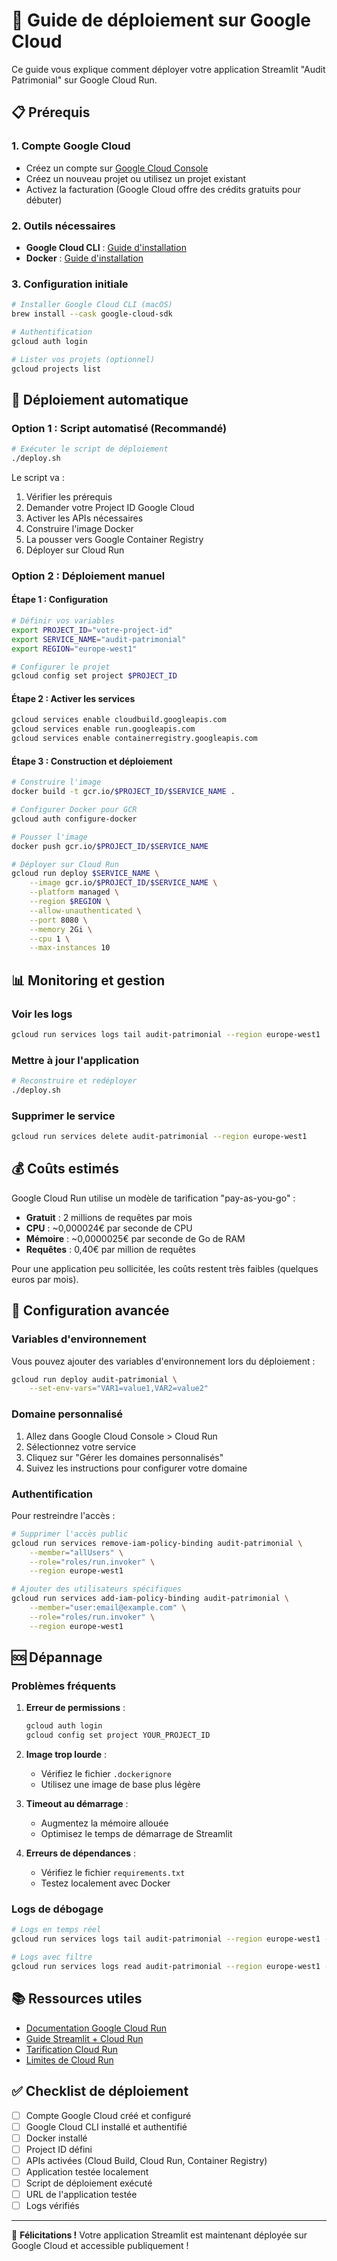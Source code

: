 # 🚀 Guide de déploiement sur Google Cloud

Ce guide vous explique comment déployer votre application Streamlit "Audit Patrimonial" sur Google Cloud Run.

## 📋 Prérequis

### 1. Compte Google Cloud
- Créez un compte sur [Google Cloud Console](https://console.cloud.google.com/)
- Créez un nouveau projet ou utilisez un projet existant
- Activez la facturation (Google Cloud offre des crédits gratuits pour débuter)

### 2. Outils nécessaires
- **Google Cloud CLI** : [Guide d'installation](https://cloud.google.com/sdk/docs/install)
- **Docker** : [Guide d'installation](https://docs.docker.com/get-docker/)

### 3. Configuration initiale
```bash
# Installer Google Cloud CLI (macOS)
brew install --cask google-cloud-sdk

# Authentification
gcloud auth login

# Lister vos projets (optionnel)
gcloud projects list
```

## 🚀 Déploiement automatique

### Option 1 : Script automatisé (Recommandé)
```bash
# Exécuter le script de déploiement
./deploy.sh
```

Le script va :
1. Vérifier les prérequis
2. Demander votre Project ID Google Cloud
3. Activer les APIs nécessaires
4. Construire l'image Docker
5. La pousser vers Google Container Registry
6. Déployer sur Cloud Run

### Option 2 : Déploiement manuel

#### Étape 1 : Configuration
```bash
# Définir vos variables
export PROJECT_ID="votre-project-id"
export SERVICE_NAME="audit-patrimonial"
export REGION="europe-west1"

# Configurer le projet
gcloud config set project $PROJECT_ID
```

#### Étape 2 : Activer les services
```bash
gcloud services enable cloudbuild.googleapis.com
gcloud services enable run.googleapis.com
gcloud services enable containerregistry.googleapis.com
```

#### Étape 3 : Construction et déploiement
```bash
# Construire l'image
docker build -t gcr.io/$PROJECT_ID/$SERVICE_NAME .

# Configurer Docker pour GCR
gcloud auth configure-docker

# Pousser l'image
docker push gcr.io/$PROJECT_ID/$SERVICE_NAME

# Déployer sur Cloud Run
gcloud run deploy $SERVICE_NAME \
    --image gcr.io/$PROJECT_ID/$SERVICE_NAME \
    --platform managed \
    --region $REGION \
    --allow-unauthenticated \
    --port 8080 \
    --memory 2Gi \
    --cpu 1 \
    --max-instances 10
```

## 📊 Monitoring et gestion

### Voir les logs
```bash
gcloud run services logs tail audit-patrimonial --region europe-west1
```

### Mettre à jour l'application
```bash
# Reconstruire et redéployer
./deploy.sh
```

### Supprimer le service
```bash
gcloud run services delete audit-patrimonial --region europe-west1
```

## 💰 Coûts estimés

Google Cloud Run utilise un modèle de tarification "pay-as-you-go" :
- **Gratuit** : 2 millions de requêtes par mois
- **CPU** : ~0,000024€ par seconde de CPU
- **Mémoire** : ~0,0000025€ par seconde de Go de RAM
- **Requêtes** : 0,40€ par million de requêtes

Pour une application peu sollicitée, les coûts restent très faibles (quelques euros par mois).

## 🔧 Configuration avancée

### Variables d'environnement
Vous pouvez ajouter des variables d'environnement lors du déploiement :
```bash
gcloud run deploy audit-patrimonial \
    --set-env-vars="VAR1=value1,VAR2=value2"
```

### Domaine personnalisé
1. Allez dans Google Cloud Console > Cloud Run
2. Sélectionnez votre service
3. Cliquez sur "Gérer les domaines personnalisés"
4. Suivez les instructions pour configurer votre domaine

### Authentification
Pour restreindre l'accès :
```bash
# Supprimer l'accès public
gcloud run services remove-iam-policy-binding audit-patrimonial \
    --member="allUsers" \
    --role="roles/run.invoker" \
    --region europe-west1

# Ajouter des utilisateurs spécifiques
gcloud run services add-iam-policy-binding audit-patrimonial \
    --member="user:email@example.com" \
    --role="roles/run.invoker" \
    --region europe-west1
```

## 🆘 Dépannage

### Problèmes fréquents

1. **Erreur de permissions** :
   ```bash
   gcloud auth login
   gcloud config set project YOUR_PROJECT_ID
   ```

2. **Image trop lourde** :
   - Vérifiez le fichier `.dockerignore`
   - Utilisez une image de base plus légère

3. **Timeout au démarrage** :
   - Augmentez la mémoire allouée
   - Optimisez le temps de démarrage de Streamlit

4. **Erreurs de dépendances** :
   - Vérifiez le fichier `requirements.txt`
   - Testez localement avec Docker

### Logs de débogage
```bash
# Logs en temps réel
gcloud run services logs tail audit-patrimonial --region europe-west1 --format="table(time, severity, message)"

# Logs avec filtre
gcloud run services logs read audit-patrimonial --region europe-west1 --filter="severity>=ERROR"
```

## 📚 Ressources utiles

- [Documentation Google Cloud Run](https://cloud.google.com/run/docs)
- [Guide Streamlit + Cloud Run](https://cloud.google.com/blog/topics/developers-practitioners/deploy-streamlit-apps-cloud-run)
- [Tarification Cloud Run](https://cloud.google.com/run/pricing)
- [Limites de Cloud Run](https://cloud.google.com/run/quotas)

## ✅ Checklist de déploiement

- [ ] Compte Google Cloud créé et configuré
- [ ] Google Cloud CLI installé et authentifié
- [ ] Docker installé
- [ ] Project ID défini
- [ ] APIs activées (Cloud Build, Cloud Run, Container Registry)
- [ ] Application testée localement
- [ ] Script de déploiement exécuté
- [ ] URL de l'application testée
- [ ] Logs vérifiés

---

🎉 **Félicitations !** Votre application Streamlit est maintenant déployée sur Google Cloud et accessible publiquement !